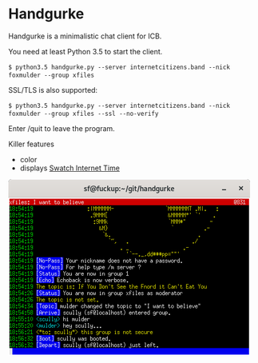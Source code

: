 # Handgurke

Handgurke is a minimalistic chat client for ICB.

You need at least Python 3.5 to start the client.

	$ python3.5 handgurke.py --server internetcitizens.band --nick foxmulder --group xfiles

SSL/TLS is also supported:

	$ python3.5 handgurke.py --server internetcitizens.band --nick foxmulder --group xfiles --ssl --no-verify

Enter /quit to leave the program.

Killer features
* color
* displays [Swatch Internet Time](https://www.swatch.com/en\_us/internet-time/)

![alt text](media/xterm.png "xterm")
